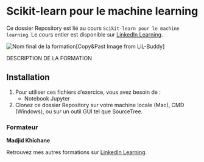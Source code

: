 # Scikit-learn pour le machine learning

Ce dossier Repository est lié au cours `Scikit-learn pour le machine learning`. Le cours entier est disponible sur [LinkedIn Learning][lil-course-url].

![Nom final de la formation][lil-thumbnail-url][Copy&Past Image from LiL-Buddy] 

DESCRIPTION DE LA FORMATION

## Installation

1. Pour utiliser ces fichiers d’exercice, vous avez besoin de : 
   - Notebook Jupyter
2. Clonez ce dossier Repository sur votre machine locale (Mac), CMD (Windows), ou sur un outil GUI tel que SourceTree. 


### Formateur

**Madjid Khichane** 

 Retrouvez mes autres formations sur [LinkedIn Learning][lil-URL-trainer].

[0]: # (Replace these placeholder URLs with actual course URLs)
[lil-course-url]: https://www.linkedin.com/learning/building-a-graphql-project-with-react-js
[lil-thumbnail-url]: https://cdn.lynda.com/course/2875095/2875095-1615224395432-16x9.jpg
[lil-URL-trainer]: https://www.linkedin.com/learning/instructors/madjid-khichane

[1]: # (End of FR-Instruction ###############################################################################################)
